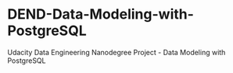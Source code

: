 # DEND-Data-Modeling-with-PostgreSQL
Udacity Data Engineering Nanodegree Project - Data Modeling with PostgreSQL
